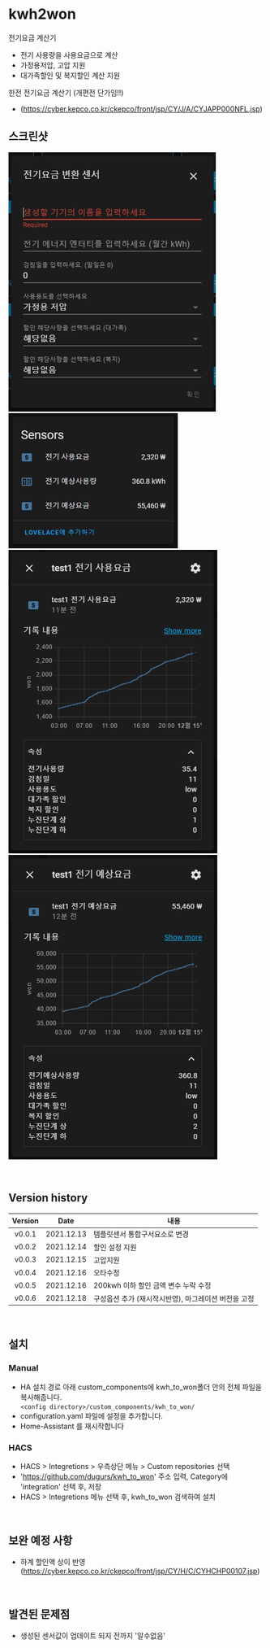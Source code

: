 # kwh2won

전기요금 계산기
- 전기 사용량을 사용요금으로 계산
- 가정용저압, 고압 지원
- 대가족할인 및 복지할인 계산 지원

한전 전기요금 계산기 (개편전 단가임!!)
- (https://cyber.kepco.co.kr/ckepco/front/jsp/CY/J/A/CYJAPP000NFL.jsp)

## 스크린샷
![screen1-1.jpg](https://raw.githubusercontent.com/dugurs/kwh_to_won/main/images/screen1-1.jpg)
![screen1-2.jpg](https://raw.githubusercontent.com/dugurs/kwh_to_won/main/images/screen1-2.jpg)
![screen1-3.jpg](https://raw.githubusercontent.com/dugurs/kwh_to_won/main/images/screen1-3.jpg)
![screen1-4.jpg](https://raw.githubusercontent.com/dugurs/kwh_to_won/main/images/screen1-4.jpg)


<br>

## Version history
| Version | Date        | 내용              |
| :-----: | :---------: | ----------------------- |
| v0.0.1  | 2021.12.13  | 템플릿센서 통합구서요소로 변경 |
| v0.0.2  | 2021.12.14  | 할인 설정 지원 |
| v0.0.3  | 2021.12.15  | 고압지원 |
| v0.0.4  | 2021.12.16  | 오타수정 |
| v0.0.5  | 2021.12.16  | 200kwh 이하 할인 금액 변수 누락 수정 |
| v0.0.6  | 2021.12.18  | 구성옵션 추가 (재시작시반영), 마그레이션 버전을 고정 |

<br>

## 설치
### Manual
- HA 설치 경로 아래 custom_components에 kwh_to_won폴더 안의 전체 파일을 복사해줍니다.<br>
  `<config directory>/custom_components/kwh_to_won/`<br>
- configuration.yaml 파일에 설정을 추가합니다.<br>
- Home-Assistant 를 재시작합니다<br>
### HACS
- HACS > Integretions > 우측상단 메뉴 > Custom repositories 선택
- 'https://github.com/dugurs/kwh_to_won' 주소 입력, Category에 'integration' 선택 후, 저장
- HACS > Integretions 메뉴 선택 후, kwh_to_won 검색하여 설치

<br>

## 보완 예정 사항
- 하계 할인액 상이 반영 (https://cyber.kepco.co.kr/ckepco/front/jsp/CY/H/C/CYHCHP00107.jsp)

<br>

## 발견된 문제점
- 생성된 센서값이 업데이트 되지 전까지 '알수없음'
